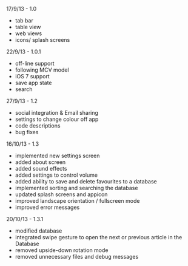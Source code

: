 17/9/13 - 1.0
+ tab bar
+ table view
+ web views
+ icons/ splash screens

22/9/13 - 1.0.1 
+ off-line support
+ following MCV model
+ iOS 7 support
+ save app state
+ search

27/9/13 - 1.2
+ social integration & Email sharing
+ settings to change colour off app
+ code descriptions
+ bug fixes

16/10/13 - 1.3
+ implemented new settings screen
+ added about screen
+ added sound effects
+ added settings to control volume
+ added ability to save and delete favourites to a database
+ implemented sorting and searching the database
+ updated splash screens and appicon
+ improved landscape orientation / fullscreen mode
+ improved error messages

20/10/13 - 1.3.1
+ modified database
+ integrated swipe gesture to open the next or previous article in the Database
+ removed upside-down rotation mode
+ removed unnecessary files and debug messages
